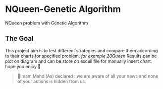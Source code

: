 # NQueen-Genetic Algorithm  
NQueen problem with Genetic Algorithm

## The Goal  
This project aim is to test different strategies and compare them according to their charts for specified problem. _for example 20Queen_  Results can be plot on diagram and can be store on excell file for manually insert chart.
hope you enjoy :raised_hands:





>:blossom:Imam Mahdi(As) declared :
> we are aware of all your news 
> and none of your actions is hidden from us.
